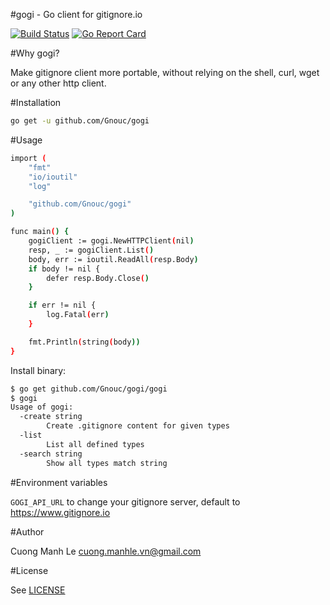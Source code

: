 #gogi - Go client for gitignore.io

[![Build Status](https://travis-ci.org/Gnouc/gogi.svg?branch=master)](https://travis-ci.org/Gnouc/gogi)
[![Go Report Card](https://goreportcard.com/badge/github.com/Gnouc/gogi)](https://goreportcard.com/report/github.com/Gnouc/gogi)

#Why gogi?

Make gitignore client more portable, without relying on the shell, curl, wget or any other http client.

#Installation
```sh
go get -u github.com/Gnouc/gogi
```

#Usage
```sh
import (
	"fmt"
	"io/ioutil"
	"log"

	"github.com/Gnouc/gogi"
)

func main() {
	gogiClient := gogi.NewHTTPClient(nil)
	resp, _ := gogiClient.List()
	body, err := ioutil.ReadAll(resp.Body)
	if body != nil {
		defer resp.Body.Close()
	}

	if err != nil {
		log.Fatal(err)
	}

	fmt.Println(string(body))
}
```

Install binary:
```sh
$ go get github.com/Gnouc/gogi/gogi
$ gogi
Usage of gogi:
  -create string
    	Create .gitignore content for given types
  -list
    	List all defined types
  -search string
    	Show all types match string
```

#Environment variables

`GOGI_API_URL` to change your gitignore server, default to https://www.gitignore.io

#Author

Cuong Manh Le <cuong.manhle.vn@gmail.com>

#License

See [LICENSE](https://github.com/Gnouc/godt/blob/master/LICENSE)
